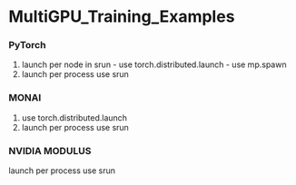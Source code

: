 # MultiGPU_Training_Examples
### PyTorch 
  1. launch per node in srun
    - use torch.distributed.launch
    - use mp.spawn
  2. launch per process use srun
### MONAI
  1. use torch.distributed.launch
  2. launch per process use srun
### NVIDIA MODULUS
  launch per process use srun
